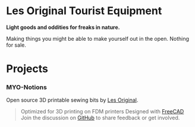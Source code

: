 # Les Original Tourist Equipment
**Light goods and oddities for freaks in nature.**

Making things you might be able to make yourself out in the open. Nothing for sale.

# Projects
### MYO-Notions

Open source 3D printable sewing bits by [Les Original](https://www.lesoriginal.com).
> Optimized for 3D printing on FDM printers
> Designed with [FreeCAD](https://www.freecadweb.org/)
> Join the discussion on [GitHub](https://www.github.com/les-original/myo-notions) to share feedback or get involved.